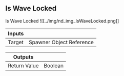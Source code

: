 ## Is Wave Locked
Is Wave Locked
![[../img/nd_img_IsWaveLocked.png]]

|Inputs||
|--|--|
| Target | Spawner Object Reference |

|Outputs||
|--|--|
| Return Value | Boolean |
